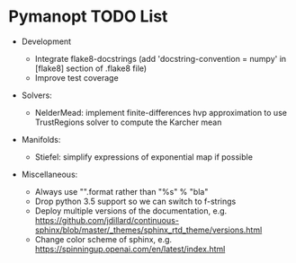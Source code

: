 # Pymanopt TODO List

- Development
  - Integrate flake8-docstrings (add 'docstring-convention = numpy' in [flake8]
    section of .flake8 file)
  - Improve test coverage

- Solvers:
  - NelderMead: implement finite-differences hvp approximation to use
    TrustRegions solver to compute the Karcher mean

- Manifolds:
  - Stiefel: simplify expressions of exponential map if possible

- Miscellaneous:
  - Always use "".format rather than "%s" % "bla"
  - Drop python 3.5 support so we can switch to f-strings
  - Deploy multiple versions of the documentation, e.g.
    https://github.com/jdillard/continuous-sphinx/blob/master/_themes/sphinx_rtd_theme/versions.html
  - Change color scheme of sphinx, e.g.
    https://spinningup.openai.com/en/latest/index.html
